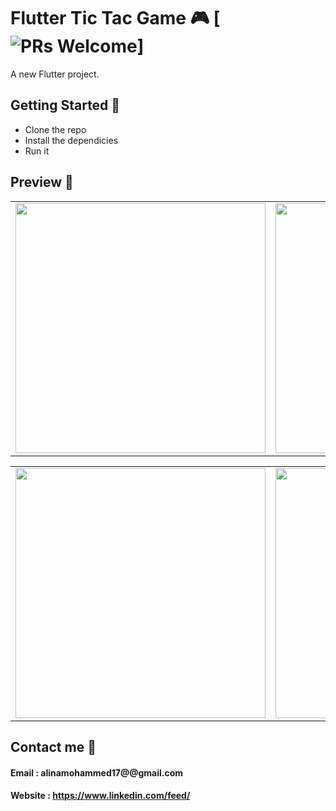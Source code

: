 # Flutter Tic Tac Game 🎮 [![PRs Welcome](https://img.shields.io/badge/PRs-welcome-brightgreen.svg?style=flat-square)]

A new Flutter project.


## Getting Started 🚀

- Clone the repo
- Install the dependicies
- Run it

## Preview 📸

|                                           |                                           |                                           |
| ----------------------------------------- | ----------------------------------------- | ----------------------------------------- |
| <img src="screenshots/1.png" width="400"> | <img src="screenshots/2.png" width="400"> | <img src="screenshots/3.png" width="400"> |




|                                           |                                           |                                           |
| ----------------------------------------- | ----------------------------------------- | ----------------------------------------- |
| <img src="screenshots/4.png" width="400"> | <img src="screenshots/5.png" width="400"> |                                           |


## Contact me 📧
#### Email :   alinamohammed17@@gmail.com
#### Website : https://www.linkedin.com/feed/
